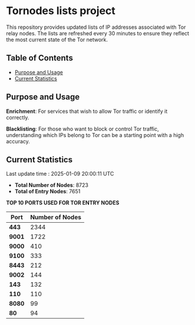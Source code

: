 # Tornodes lists project

This repository provides updated lists of IP addresses associated with Tor relay nodes. The lists are refreshed every 30 minutes to ensure they reflect the most current state of the Tor network.

## Table of Contents

- [Purpose and Usage](#purpose-and-usage)
- [Current Statistics](#current-statistics)


## Purpose and Usage

**Enrichment**: For services that wish to allow Tor traffic or identify it correctly.

**Blacklisting**: For those who want to block or control Tor traffic, understanding which IPs belong to Tor can be a starting point with a high accuracy.

## Current Statistics

Last update time : 2025-01-09 20:00:11 UTC

- **Total Number of Nodes**: 8723
- **Total of Entry Nodes**: 7651

**TOP 10 PORTS USED FOR TOR ENTRY NODES**

| **Port** | **Number of Nodes** |
|------|-----------------|
| **443**   | 2344  |
| **9001**   | 1722  |
| **9000**   | 410  |
| **9100**   | 333  |
| **8443**   | 212  |
| **9002**   | 144  |
| **143**   | 132  |
| **110**   | 110  |
| **8080**   | 99  |
| **80**   | 94  |


